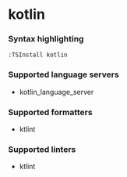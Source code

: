 <!--- THIS DOCUMENT IS AUTOMATICALLY GENERATED, DON'T EDIT IT -->
# kotlin

### Syntax highlighting

```vim
:TSInstall kotlin
```

### Supported language servers

- kotlin_language_server

### Supported formatters

- ktlint

### Supported linters

- ktlint
